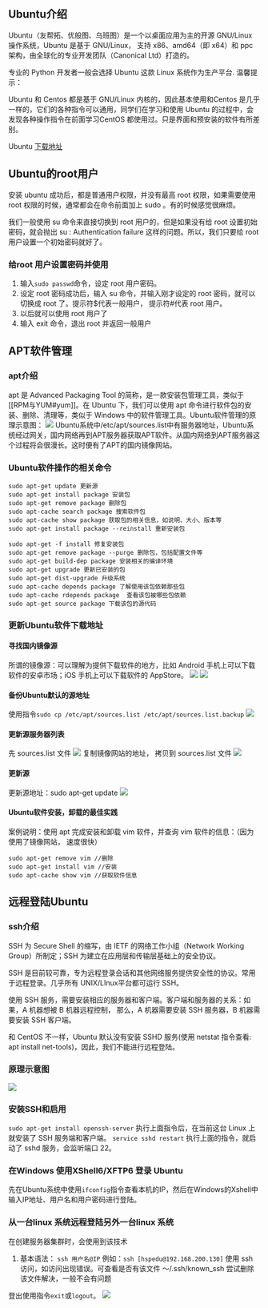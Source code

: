 ## Ubuntu介绍
Ubuntu（友帮拓、优般图、乌班图）是一个以桌面应用为主的开源 GNU/Linux 操作系统，Ubuntu 是基于 GNU/Linux， 支持 x86、amd64（即 x64）和 ppc 架构，由全球化的专业开发团队（Canonical Ltd）打造的。

专业的 Python 开发者一般会选择 Ubuntu 这款 Linux 系统作为生产平台. 温馨提示：

Ubuntu 和 Centos 都是基于 GNU/Linux 内核的，因此基本使用和Centos 是几乎一样的，它们的各种指令可以通用，同学们在学习和使用 Ubuntu 的过程中，会发现各种操作指令在前面学习CentOS 都使用过。只是界面和预安装的软件有所差别。

Ubuntu [下载地址](http://cn.ubuntu.com/download/)
## Ubuntu的root用户
安装 ubuntu 成功后，都是普通用户权限，并没有最高 root 权限，如果需要使用 root 权限的时候，通常都会在命令前面加上 sudo 。有的时候感觉很麻烦。

我们一般使用 su 命令来直接切换到 root 用户的，但是如果没有给 root 设置初始密码，就会抛出 su : Authentication failure 这样的问题。所以，我们只要给 root 用户设置一个初始密码就好了。

### 给root 用户设置密码并使用
1. 输入``sudo passwd``命令，设定 root 用户密码。
2. 设定 root 密码成功后，输入 su 命令，并输入刚才设定的 root 密码，就可以切换成 root 了。提示符$代表一般用户， 提示符#代表 root 用户。
3. 以后就可以使用 root 用户了
4. 输入 exit 命令，退出 root 并返回一般用户

## APT软件管理
### apt介绍
apt 是 Advanced Packaging Tool 的简称，是一款安装包管理工具，类似于[[RPM与YUM#yum]]。在 Ubuntu 下，我们可以使用 apt 命令进行软件包的安装、删除、清理等，类似于 Windows 中的软件管理工具。Ubuntu软件管理的原理示意图：
![](https://files.mdnice.com/user/25190/87584749-a680-4e9a-8aff-34889c95beda.png)
Ubuntu系统中/etc/apt/sources.list中有服务器地址，Ubuntu系统经过网关，国内网络再到APT服务器获取APT软件。从国内网络到APT服务器这个过程将会很漫长。这时便有了APT的国内镜像网站。
### Ubuntu软件操作的相关命令
```linux
sudo apt-get update 更新源
sudo apt-get install package 安装包
sudo apt-get remove package 删除包
sudo apt-cache search package 搜索软件包
sudo apt-cache show package 获取包的相关信息，如说明、大小、版本等
sudo apt-get install package --reinstall 重新安装包

sudo apt-get -f install 修复安装包
sudo apt-get remove package --purge 删除包，包括配置文件等
sudo apt-get build-dep package 安装相关的编译环境
sudo apt-get upgrade 更新已安装的包
sudo apt-get dist-upgrade 升级系统
sudo apt-cache depends package 了解使用该包依赖那些包
sudo apt-cache rdepends package  查看该包被哪些包依赖
sudo apt-get source package 下载该包的源代码
```
### 更新Ubuntu软件下载地址
#### 寻找国内镜像源
所谓的镜像源：可以理解为提供下载软件的地方，比如 Android 手机上可以下载软件的安卓市场；iOS 手机上可以下载软件的 AppStore。
![](https://files.mdnice.com/user/25190/e2feca11-0de7-457b-98c8-f3cc31e8730e.png)
![](https://files.mdnice.com/user/25190/58aec063-e643-43be-8be7-79218a8ff787.png)
#### 备份Ubuntu默认的源地址
使用指令``sudo cp /etc/apt/sources.list /etc/apt/sources.list.backup``
![](https://files.mdnice.com/user/25190/0fe10770-e66e-430f-a55e-9013f474cf4c.png)

#### 更新源服务器列表
先 sources.list 文件
![](https://files.mdnice.com/user/25190/0e7afb28-ac8d-445f-bca0-2670daa73882.png)
复制镜像网站的地址， 拷贝到 sources.list 文件
![](https://files.mdnice.com/user/25190/29a0ff36-5bcd-4611-be00-c233c78aa96f.png)
#### 更新源
更新源地址：sudo apt-get update
![](https://files.mdnice.com/user/25190/38146f65-827b-468d-b199-a0c50f5beb0f.png)
#### Ubuntu软件安装，卸载的最佳实践
案例说明：使用 apt 完成安装和卸载 vim 软件，并查询 vim 软件的信息：（因为使用了镜像网站， 速度很快）
```
sudo apt-get remove vim //删除
sudo apt-get install vim //安装
sudo apt-cache show vim //获取软件信息
```
## 远程登陆Ubuntu
### ssh介绍
SSH 为 Secure Shell 的缩写，由 IETF 的网络工作小组（Network Working Group）所制定；SSH 为建立在应用层和传输层基础上的安全协议。

SSH 是目前较可靠，专为远程登录会话和其他网络服务提供安全性的协议。常用于远程登录。几乎所有 UNIX/LInux平台都可运行 SSH。

使用 SSH 服务，需要安装相应的服务器和客户端。客户端和服务器的关系：如果，A 机器想被 B 机器远程控制， 那么，A 机器需要安装 SSH 服务器，B 机器需要安装 SSH 客户端。

和 CentOS 不一样，Ubuntu 默认没有安装 SSHD 服务(使用 netstat 指令查看: apt install net-tools)，因此，我们不能进行远程登陆。
### 原理示意图
![](https://files.mdnice.com/user/25190/6d1d5204-7a2f-403f-9415-9616d4539157.png)
### 安装SSH和启用
``sudo apt-get install openssh-server``
执行上面指令后，在当前这台 Linux 上就安装了 SSH 服务端和客户端。
``service sshd restart``
执行上面的指令，就启动了 sshd 服务，会监听端口 22。

### 在Windows 使用XShell6/XFTP6 登录 Ubuntu
先在Ubuntu系统中使用``ifconfig``指令查看本机的IP，然后在Windows的Xshell中输入IP地址、用户名和用户密码进行登陆。
### 从一台linux 系统远程登陆另外一台linux 系统
在创建服务器集群时，会使用到该技术
1. 基本语法：
``ssh 用户名@IP``
例如：``ssh [hspedu@192.168.200.130]``
使用 ssh 访问，如访问出现错误。可查看是否有该文件 ～/.ssh/known_ssh 尝试删除该文件解决，一般不会有问题

登出使用指令``exit``或``logout``。
![](https://files.mdnice.com/user/25190/a4d58ef5-4e8c-4e3b-af20-d9a1c815fc46.png)